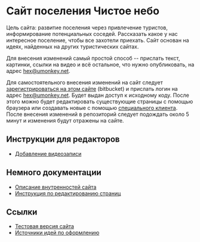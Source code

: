 # Сайт поселения Чистое небо

Цель сайта: развитие поселения через привлечение туристов, информирование потенциальных соседей.
Рассказать какое у нас интересное поселение, чтобы все захотели приехать.
Сайт основан на идеях, найденных на других туристических сайтах.

Для внесения изменений самый простой способ -- прислать текст, картинки, ссылки на видео и всё остальное, что нужно опубликовать, на адрес <hex@umonkey.net>.

Для самостоятельного внесения изменений на сайт следует [зарегистрироваться на этом сайте](https://bitbucket.org/account/signup/) (bitbucket) и прислать логин на адрес <hex@umonkey.net>.
Будет выдан доступ к исходному коду.
После этого можно будет редактировать существующие страницы с помощью браузера или создавать новые с помощью [специального клиента](http://mercurial.selenic.com/wiki/OtherTools).
После внесения изменений в репозиторий следует подождать около 5 минут и изменения будут отражены на сайте.


## Инструкции для редакторов

- [Добавление видеозаписи](https://bitbucket.org/umonkey/website-nebo-welcome/src/default/doc/HOWTO_video.md)


## Немного документации

- [Описание внутренностей сайта](https://bitbucket.org/umonkey/website-nebo-welcome/src/default/doc/Software.md)
- [Инструкция по редактированию страниц](https://bitbucket.org/umonkey/website-nebo-welcome/src/default/doc/HOWTO_manage.md)


## Ссылки

- [Тестовая версия сайта](http://nebo.dev.umonkey.net/)
- [Источники идей по оформлению](https://bitbucket.org/umonkey/website-nebo-welcome/src/default/doc/Design.md)
